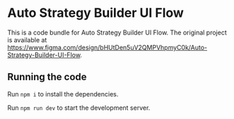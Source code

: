 
  # Auto Strategy Builder UI Flow

  This is a code bundle for Auto Strategy Builder UI Flow. The original project is available at https://www.figma.com/design/bHUtDen5uV2QMPVhpmyC0k/Auto-Strategy-Builder-UI-Flow.

  ## Running the code

  Run `npm i` to install the dependencies.

  Run `npm run dev` to start the development server.
  